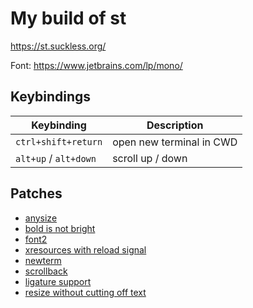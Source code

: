 # My build of st

https://st.suckless.org/

Font: https://www.jetbrains.com/lp/mono/

## Keybindings

| Keybinding | Description |
|------------|-------------|
| `ctrl+shift+return` | open new terminal in CWD |
| `alt+up` / `alt+down` | scroll up / down |

## Patches

* [anysize](https://st.suckless.org/patches/anysize/)
* [bold is not bright](https://st.suckless.org/patches/bold-is-not-bright/)
* [font2](https://st.suckless.org/patches/font2/)
* [xresources with reload signal](https://st.suckless.org/patches/xresources-with-reload-signal/)
* [newterm](https://st.suckless.org/patches/newterm/)
* [scrollback](https://st.suckless.org/patches/scrollback/)
* [ligature support](https://st.suckless.org/patches/ligatures/)
* [resize without cutting off text](https://github.com/nimaipatel/st/blob/master/patches/7672445bab01cb4e861651dc540566ac22e25812.diff)